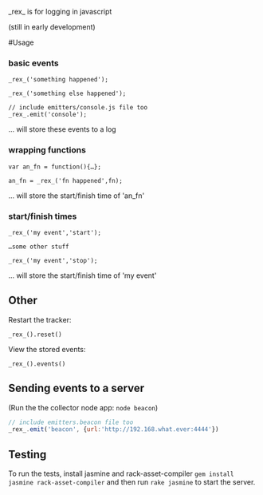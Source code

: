 \_rex\_ is for logging in javascript

(still in early development)

#Usage


### basic events

    _rex_('something happened');

    _rex_('something else happened');
    
    // include emitters/console.js file too
    _rex_.emit('console');

… will store these events to a log

### wrapping functions

    var an_fn = function(){…};

    an_fn = _rex_('fn happened',fn);

… will store the start/finish time of 'an\_fn'

### start/finish times

    _rex_('my event','start');
    
    …some other stuff
    
    _rex_('my event','stop');

… will store the start/finish time of 'my event'


## Other

Restart the tracker:

    _rex_().reset()

View the stored events:

    _rex_().events()


## Sending events to a server

(Run the the collector node app: `node beacon`)

```js
// include emitters.beacon file too
_rex_.emit('beacon', {url:'http://192.168.what.ever:4444'})
```

## Testing

To run the tests, install jasmine and rack-asset-compiler `gem install jasmine rack-asset-compiler` and then run `rake jasmine` to start the server.
